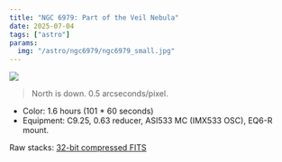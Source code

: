 ```yaml
---
title: "NGC 6979: Part of the Veil Nebula"
date: 2025-07-04
tags: ["astro"]
params:
  img: "/astro/ngc6979/ngc6979_small.jpg"
---
```


![](https://large.maurycyz.com/ngc6979.png)
> North is down. 0.5 arcseconds/pixel.

- Color: 1.6 hours (101 * 60 seconds)
- Equipment: C9.25, 0.63 reducer, ASI533 MC (IMX533 OSC), EQ6-R mount. 

Raw stacks: <a href="https://large.maurycyz.com/data/ngc6979.fit">32-bit compressed FITS</a>
